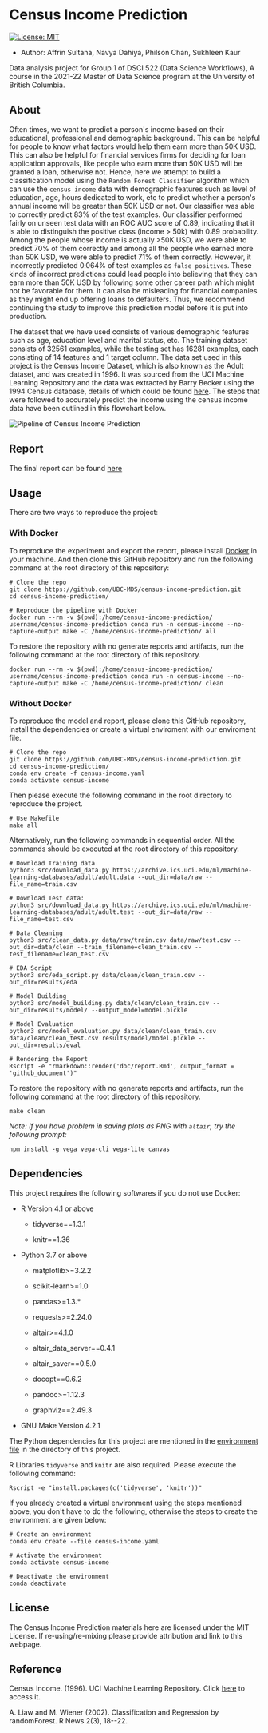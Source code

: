 # Census Income Prediction

[![License: MIT](https://img.shields.io/badge/License-MIT-yellow.svg)](https://opensource.org/licenses/MIT)

-   Author: Affrin Sultana, Navya Dahiya, Philson Chan, Sukhleen Kaur

Data analysis project for Group 1 of DSCI 522 (Data Science Workflows), A course in the 2021-22 Master of Data Science program at the University of British Columbia.

## About

Often times, we want to predict a person's income based on their educational, professional and demographic background. This can be helpful for people to know what factors would help them earn more than 50K USD. This can also be helpful for financial services firms for deciding for loan application approvals, like people who earn more than 50K USD will be granted a loan, otherwise not. Hence, here we attempt to build a classification model using the `Random Forest Classifier` algorithm which can use the `census income` data with demographic features such as level of education, age, hours dedicated to work, etc to predict whether a person's annual income will be greater than 50K USD or not. Our classifier was able to correctly predict 83% of the test examples. Our classifier performed fairly on unseen test data with an ROC AUC score of 0.89, indicating that it is able to distinguish the positive class (income \> 50k) with 0.89 probability. Among the people whose income is actually \>50K USD, we were able to predict 70% of them correctly and among all the people who earned more than 50K USD, we were able to predict 71% of them correctly. However, it incorrectly predicted 0.064% of test examples as `false positives`. These kinds of incorrect predictions could lead people into believing that they can earn more than 50K USD by following some other career path which might not be favorable for them. It can also be misleading for financial companies as they might end up offering loans to defaulters. Thus, we recommend continuing the study to improve this prediction model before it is put into production.

The dataset that we have used consists of various demographic features such as age, education level and marital status, etc. The training dataset consists of 32561 examples, while the testing set has 16281 examples, each consisting of 14 features and 1 target column. The data set used in this project is the Census Income Dataset, which is also known as the Adult dataset, and was created in 1996. It was sourced from the UCI Machine Learning Repository and the data was extracted by Barry Becker using the 1994 Census database, details of which could be found [here](https://archive-beta.ics.uci.edu/ml/datasets/census+income). The steps that were followed to accurately predict the income using the census income data have been outlined in this flowchart below.

![**Pipeline of Census Income Prediction**](https://github.com/UBC-MDS/census-income-prediction/blob/main/results/flowchart.PNG?raw=true)

## Report

The final report can be found [here](https://ubc-mds.github.io/census-income-prediction/doc/report.html)

## Usage

There are two ways to reproduce the project:

### With Docker

To reproduce the experiment and export the report, please install [Docker](!https://www.docker.com/get-started) in your machine. And then clone this GitHub repository and run the following command at the root directory of this repository:

    # Clone the repo
    git clone https://github.com/UBC-MDS/census-income-prediction.git
    cd census-income-prediction/

    # Reproduce the pipeline with Docker
    docker run --rm -v $(pwd):/home/census-income-prediction/ username/census-income-prediction conda run -n census-income --no-capture-output make -C /home/census-income-prediction/ all

To restore the repository with no generate reports and artifacts, run the following command at the root directory of this repository.

    docker run --rm -v $(pwd):/home/census-income-prediction/ username/census-income-prediction conda run -n census-income --no-capture-output make -C /home/census-income-prediction/ clean

### Without Docker

To reproduce the model and report, please clone this GitHub repository, install the dependencies or create a virtual enviroment with our enviroment file.

    # Clone the repo
    git clone https://github.com/UBC-MDS/census-income-prediction.git
    cd census-income-prediction/
    conda env create -f census-income.yaml
    conda activate census-income

Then please execute the following command in the root directory to reproduce the project.

    # Use Makefile
    make all

Alternatively, run the following commands in sequential order. All the commands should be executed at the root directory of this repository.

    # Download Training data
    python3 src/download_data.py https://archive.ics.uci.edu/ml/machine-learning-databases/adult/adult.data --out_dir=data/raw --file_name=train.csv

    # Download Test data:  
    python3 src/download_data.py https://archive.ics.uci.edu/ml/machine-learning-databases/adult/adult.test --out_dir=data/raw --file_name=test.csv

    # Data Cleaning
    python3 src/clean_data.py data/raw/train.csv data/raw/test.csv --out_dir=data/clean --train_filename=clean_train.csv --test_filename=clean_test.csv

    # EDA Script
    python3 src/eda_script.py data/clean/clean_train.csv --out_dir=results/eda

    # Model Building
    python3 src/model_building.py data/clean/clean_train.csv --out_dir=results/model/ --output_model=model.pickle

    # Model Evaluation
    python3 src/model_evaluation.py data/clean/clean_train.csv data/clean/clean_test.csv results/model/model.pickle --out_dir=results/eval

    # Rendering the Report
    Rscript -e "rmarkdown::render('doc/report.Rmd', output_format = 'github_document')"

To restore the repository with no generate reports and artifacts, run the following command at the root directory of this repository.

    make clean

*Note: If you have problem in saving plots as PNG with `altair`, try the following prompt:*

    npm install -g vega vega-cli vega-lite canvas

## Dependencies

This project requires the following softwares if you do not use Docker:

-   R Version 4.1 or above

    -   tidyverse==1.3.1

    -   knitr==1.36

-   Python 3.7 or above

    -   matplotlib>=3.2.2

    -   scikit-learn>=1.0

    -   pandas>=1.3.\*

    -   requests>=2.24.0

    -   altair>=4.1.0

    -   altair_data_server==0.4.1

    -   altair_saver==0.5.0

    -   docopt==0.6.2

    -   pandoc>=1.12.3

    -   graphviz==2.49.3

-   GNU Make Version 4.2.1

The Python dependencies for this project are mentioned in the [environment file](https://github.com/UBC-MDS/census-income-prediction/blob/main/census-income.yaml) in the directory of this project.

R Libraries `tidyverse` and `knitr` are also required. Please execute the following command:

    Rscript -e "install.packages(c('tidyverse', 'knitr'))"

If you already created a virtual environment using the steps mentioned above, you don't have to do the following, otherwise the steps to create the environment are given below:

    # Create an environment  
    conda env create --file census-income.yaml

    # Activate the environment  
    conda activate census-income

    # Deactivate the environment  
    conda deactivate

## License

The Census Income Prediction materials here are licensed under the MIT License. If re-using/re-mixing please provide attribution and link to this webpage.

## Reference

Census Income. (1996). UCI Machine Learning Repository. Click [here](https://archive-beta.ics.uci.edu/ml/datasets/census+income) to access it.

A. Liaw and M. Wiener (2002). Classification and Regression by randomForest. R News 2(3), 18--22.
